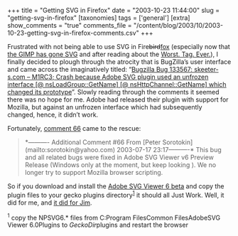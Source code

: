 +++
title = "Getting SVG in Firefox"
date = "2003-10-23 11:44:00"
slug = "getting-svg-in-firefox"
[taxonomies]
tags = ['general']
[extra]
show_comments = "true"
comments_file = "/content/blog/2003/10/2003-10-23-getting-svg-in-firefox-comments.csv"
+++

Frustrated with not being able to use SVG in Fire<del>bird</del><ins datetime="2004-04-30T11:36:41Z">fox</ins> (especially now that [the GIMP has gone SVG](http://slashdot.org/articles/03/10/07/130202.shtml?tid=152&tid=185&tid=92) and after reading about the [Worst. Tag. Ever.](http://www.goer.org/Journal/2003/Oct/index.html#21)), I finally decided to plough through the atrocity that is BugZilla’s user interface and came across the imaginatively titled: “[Bugzilla Bug 133567: skeeter-s.com – M1RC3; Crash because Adobe SVG plugin used an unfrozen interface \[@ nsLoadGroup::GetName\] \[@ nsHttpChannel::GetName\] which changed its prototype](http://bugzilla.mozilla.org/show_bug.cgi?id=133567)”. Slowly reading through the comments it seemed there was no hope for me. Adobe had released their plugin with support for Mozilla, but against an unfrozen interface which had subsequently changed, hence, it didn’t work.

Fortunately, [comment 66](http://bugzilla.mozilla.org/show_bug.cgi?id=133567#c66) came to the rescue:

> <div>*———- Additional Comment #66 From [Peter Sorotokin](mailto:sorotokin@yahoo.com) 2003-07-17 23:17———-* This bug and all related bugs were fixed in Adobe SVG Viewer v6 Preview Release (Windows only at the moment, but keep looking <http://www.adobe.com/svg/viewer/install/beta.html>). We no longer try to support Mozilla browser scripting.
> 
> </div>

So if you download and install the [Adobe SVG Viewer 6 beta](http://www.adobe.com/svg/viewer/install/beta.html) and copy the plugin files to your gecko plugins directory<sup>[1](http://pipthepixie.tripod.com/index.html#fn1)</sup> it should all Just Work. Well, it did for me, and [it did for Jim](http://feetup.org/blog/tech/GeckoSVG.html).

<sup>1</sup> copy the NPSVG6.\* files from C:Program FilesCommon FilesAdobeSVG Viewer 6.0Plugins to $GeckoDir$plugins and restart the browser
